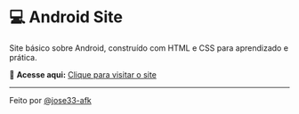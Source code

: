 # 💻 Android Site

Site básico sobre Android, construído com HTML e CSS para aprendizado e prática.

🔗 **Acesse aqui:** [Clique para visitar o site](https://jose33-afk.github.io/Android-site/)

---

Feito por [@jose33-afk](https://github.com/jose33-afk)
